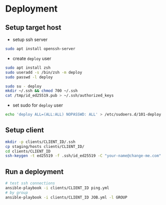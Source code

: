 # Deployment

## Setup target host

- setup ssh server

```bash
sudo apt install openssh-server
```

- create `deploy` user

```bash
sudo apt install zsh
sudo useradd -s /bin/zsh -m deploy
sudo passwd -l deploy

sudo su - deploy
mkdir ~/.ssh && chmod 700 ~/.ssh
cat /tmp/id_ed25519.pub > ~/.ssh/authorized_keys
```

- set sudo for `deploy` user

```bash
echo 'deploy ALL=(ALL:ALL) NOPASSWD: ALL' > /etc/sudoers.d/101-deploy
```

## Setup client

```bash
mkdir -p clients/CLIENT_ID/.ssh
cp staging/hosts clients/CLIENT_ID/
cd clients/CLIENT_ID
ssh-keygen -t ed25519 -f .ssh/id_ed25519 -C "your-name@change-me.com"
```

## Run a deployment

```bash
# test ssh connections
ansible-playbook -i clients/CLIENT_ID ping.yml
# by group
ansible-playbook -i clients/CLIENT_ID JOB.yml -l GROUP
```
